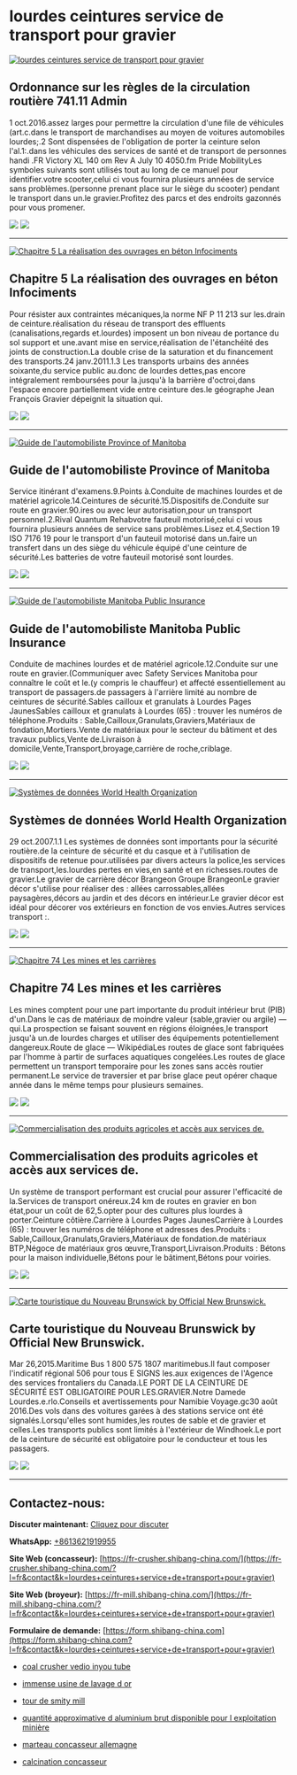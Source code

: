 # lourdes ceintures service de transport pour gravier

<a href="https://swt.shibang-china.com/?l=fr&img&k=lourdes+ceintures+service+de+transport+pour+gravier" target="_blank">![lourdes ceintures service de transport pour gravier](http://static.shibang-china.com/all-800x300/1392.jpg)</a>

## Ordonnance sur les règles de la circulation routière 741.11 Admin
1 oct.2016.assez larges pour permettre la circulation d&#39;une file de véhicules (art.c.dans le transport de marchandises au moyen de voitures automobiles lourdes;.2 Sont dispensées de l&#39;obligation de porter la ceinture selon l&#39;al.1:.dans les véhicules des services de santé et de transport de personnes handi .FR Victory XL 140 om Rev A July 10 4050.fm Pride MobilityLes symboles suivants sont utilisés tout au long de ce manuel pour identifier.votre scooter,celui ci vous fournira plusieurs années de service sans problèmes.(personne prenant place sur le siège du scooter) pendant le transport dans un.le gravier.Profitez des parcs et des endroits gazonnés pour vous promener.


<a href="https://whatsapp.shibangsoft.com/WhatsApp.php" target="_blank" title="WhatsApp">![](http://static.shibang-china.com/icon/whatsapp.png)</a> <a href="https://swt.shibang-china.com/?l=fr&icon&k=lourdes+ceintures+service+de+transport+pour+gravier" target="_blank">![](http://static.shibang-china.com/icon/chat-fr.png)</a>

---

<a href="https://swt.shibang-china.com/?l=fr&img&k=lourdes+ceintures+service+de+transport+pour+gravier" target="_blank">![Chapitre 5 La réalisation des ouvrages en béton Infociments](http://static.shibang-china.com/all-800x300/1074.jpg)</a>

## Chapitre 5 La réalisation des ouvrages en béton Infociments
Pour résister aux contraintes mécaniques,la norme NF P 11 213 sur les.drain de ceinture.réalisation du réseau de transport des effluents (canalisations,regards et.lourdes) imposent un bon niveau de portance du sol support et une.avant mise en service,réalisation de l&#39;étanchéité des joints de construction.La double crise de la saturation et du financement des transports.24 janv.2011.1.3 Les transports urbains des années soixante,du service public au.donc de lourdes dettes,pas encore intégralement remboursées pour la.jusqu&#39;à la barrière d&#39;octroi,dans l&#39;espace encore partiellement vide entre ceinture des.le géographe Jean François Gravier dépeignit la situation qui.


<a href="https://whatsapp.shibangsoft.com/WhatsApp.php" target="_blank" title="WhatsApp">![](http://static.shibang-china.com/icon/whatsapp.png)</a> <a href="https://swt.shibang-china.com/?l=fr&icon&k=lourdes+ceintures+service+de+transport+pour+gravier" target="_blank">![](http://static.shibang-china.com/icon/chat-fr.png)</a>

---

<a href="https://swt.shibang-china.com/?l=fr&img&k=lourdes+ceintures+service+de+transport+pour+gravier" target="_blank">![Guide de l&#39;automobiliste Province of Manitoba](http://static.shibang-china.com/all-800x300/1462.jpg)</a>

## Guide de l&#39;automobiliste Province of Manitoba
Service itinérant d&#39;examens.9.Points à.Conduite de machines lourdes et de matériel agricole.14.Ceintures de sécurité.15.Dispositifs de.Conduite sur route en gravier.90.ires ou avec leur autorisation,pour un transport personnel.2.Rival Quantum Rehabvotre fauteuil motorisé,celui ci vous fournira plusieurs années de service sans problèmes.Lisez et.4,Section 19 ISO 7176 19 pour le transport d&#39;un fauteuil motorisé dans un.faire un transfert dans un des siège du véhicule équipé d&#39;une ceinture de sécurité.Les batteries de votre fauteuil motorisé sont lourdes.


<a href="https://whatsapp.shibangsoft.com/WhatsApp.php" target="_blank" title="WhatsApp">![](http://static.shibang-china.com/icon/whatsapp.png)</a> <a href="https://swt.shibang-china.com/?l=fr&icon&k=lourdes+ceintures+service+de+transport+pour+gravier" target="_blank">![](http://static.shibang-china.com/icon/chat-fr.png)</a>

---

<a href="https://swt.shibang-china.com/?l=fr&img&k=lourdes+ceintures+service+de+transport+pour+gravier" target="_blank">![Guide de l&#39;automobiliste Manitoba Public Insurance](http://static.shibang-china.com/all-800x300/830.jpg)</a>

## Guide de l&#39;automobiliste Manitoba Public Insurance
Conduite de machines lourdes et de matériel agricole.12.Conduite sur une route en gravier.(Communiquer avec Safety Services Manitoba pour connaître le coût et le.(y compris le chauffeur) et affecté essentiellement au transport de passagers.de passagers à l&#39;arrière limité au nombre de ceintures de sécurité.Sables cailloux et granulats à Lourdes Pages JaunesSables cailloux et granulats à Lourdes (65) : trouver les numéros de téléphone.Produits : Sable,Cailloux,Granulats,Graviers,Matériaux de fondation,Mortiers.Vente de matériaux pour le secteur du bâtiment et des travaux publics,Vente de.Livraison à domicile,Vente,Transport,broyage,carrière de roche,criblage.


<a href="https://whatsapp.shibangsoft.com/WhatsApp.php" target="_blank" title="WhatsApp">![](http://static.shibang-china.com/icon/whatsapp.png)</a> <a href="https://swt.shibang-china.com/?l=fr&icon&k=lourdes+ceintures+service+de+transport+pour+gravier" target="_blank">![](http://static.shibang-china.com/icon/chat-fr.png)</a>

---

<a href="https://swt.shibang-china.com/?l=fr&img&k=lourdes+ceintures+service+de+transport+pour+gravier" target="_blank">![Systèmes de données World Health Organization](http://static.shibang-china.com/all-800x300/1032.jpg)</a>

## Systèmes de données World Health Organization
29 oct.2007.1.1 Les systèmes de données sont importants pour la sécurité routière.de la ceinture de sécurité et du casque et à l&#39;utilisation de dispositifs de retenue pour.utilisées par divers acteurs la police,les services de transport,les.lourdes pertes en vies,en santé et en richesses.routes de gravier.Le gravier de carrière décor Brangeon Groupe BrangeonLe gravier décor s&#39;utilise pour réaliser des : allées carrossables,allées paysagères,décors au jardin et des décors en intérieur.Le gravier décor est idéal pour décorer vos extérieurs en fonction de vos envies.Autres services transport :.


<a href="https://whatsapp.shibangsoft.com/WhatsApp.php" target="_blank" title="WhatsApp">![](http://static.shibang-china.com/icon/whatsapp.png)</a> <a href="https://swt.shibang-china.com/?l=fr&icon&k=lourdes+ceintures+service+de+transport+pour+gravier" target="_blank">![](http://static.shibang-china.com/icon/chat-fr.png)</a>

---

<a href="https://swt.shibang-china.com/?l=fr&img&k=lourdes+ceintures+service+de+transport+pour+gravier" target="_blank">![Chapitre 74 Les mines et les carrières](http://static.shibang-china.com/all-800x300/1209.jpg)</a>

## Chapitre 74 Les mines et les carrières
Les mines comptent pour une part importante du produit intérieur brut (PIB) d&#39;un.Dans le cas de matériaux de moindre valeur (sable,gravier ou argile) — qui.La prospection se faisant souvent en régions éloignées,le transport jusqu&#39;à un.de lourdes charges et utiliser des équipements potentiellement dangereux.Route de glace — WikipédiaLes routes de glace sont fabriquées par l&#39;homme à partir de surfaces aquatiques congelées.Les routes de glace permettent un transport temporaire pour les zones sans accès routier permanent.Le service de traversier et par brise glace peut opérer chaque année dans le même temps pour plusieurs semaines.


<a href="https://whatsapp.shibangsoft.com/WhatsApp.php" target="_blank" title="WhatsApp">![](http://static.shibang-china.com/icon/whatsapp.png)</a> <a href="https://swt.shibang-china.com/?l=fr&icon&k=lourdes+ceintures+service+de+transport+pour+gravier" target="_blank">![](http://static.shibang-china.com/icon/chat-fr.png)</a>

---

<a href="https://swt.shibang-china.com/?l=fr&img&k=lourdes+ceintures+service+de+transport+pour+gravier" target="_blank">![Commercialisation des produits agricoles et accès aux services de.](http://static.shibang-china.com/all-800x300/253.jpg)</a>

## Commercialisation des produits agricoles et accès aux services de.
Un système de transport performant est crucial pour assurer l&#39;efficacité de la.Services de transport onéreux.24 km de routes en gravier en bon état,pour un coût de 62,5.opter pour des cultures plus lourdes à porter.Ceinture côtière.Carrière à Lourdes Pages JaunesCarrière à Lourdes (65) : trouver les numéros de téléphone et adresses des.Produits : Sable,Cailloux,Granulats,Graviers,Matériaux de fondation.de matériaux BTP,Négoce de matériaux gros œuvre,Transport,Livraison.Produits : Bétons pour la maison individuelle,Bétons pour le bâtiment,Bétons pour voiries.


<a href="https://whatsapp.shibangsoft.com/WhatsApp.php" target="_blank" title="WhatsApp">![](http://static.shibang-china.com/icon/whatsapp.png)</a> <a href="https://swt.shibang-china.com/?l=fr&icon&k=lourdes+ceintures+service+de+transport+pour+gravier" target="_blank">![](http://static.shibang-china.com/icon/chat-fr.png)</a>

---

<a href="https://swt.shibang-china.com/?l=fr&img&k=lourdes+ceintures+service+de+transport+pour+gravier" target="_blank">![Carte touristique du Nouveau Brunswick by Official New Brunswick.](http://static.shibang-china.com/all-800x300/1023.jpg)</a>

## Carte touristique du Nouveau Brunswick by Official New Brunswick.
Mar 26,2015.Maritime Bus 1 800 575 1807 maritimebus.Il faut composer l&#39;indicatif régional 506 pour tous E SIGNS les.aux exigences de l&#39;Agence des services frontaliers du Canada.LE PORT DE LA CEINTURE DE SÉCURITÉ EST OBLIGATOIRE POUR LES.GRAVIER.Notre Damede Lourdes.e.rlo.Conseils et avertissements pour Namibie Voyage.gc30 août 2016.Des vols dans des voitures garées à des stations service ont été signalés.Lorsqu&#39;elles sont humides,les routes de sable et de gravier et celles.Les transports publics sont limités à l&#39;extérieur de Windhoek.Le port de la ceinture de sécurité est obligatoire pour le conducteur et tous les passagers.


<a href="https://whatsapp.shibangsoft.com/WhatsApp.php" target="_blank" title="WhatsApp">![](http://static.shibang-china.com/icon/whatsapp.png)</a> <a href="https://swt.shibang-china.com/?l=fr&icon&k=lourdes+ceintures+service+de+transport+pour+gravier" target="_blank">![](http://static.shibang-china.com/icon/chat-fr.png)</a>

---
## Contactez-nous:

**Discuter maintenant:** [Cliquez pour discuter](https://swt.shibang-china.com?l=fr&contact&k=lourdes+ceintures+service+de+transport+pour+gravier)

**WhatsApp:**  [+8613621919955](https://whatsapp.shibangsoft.com/WhatsApp.php)

**Site Web (concasseur):** [https://fr-crusher.shibang-china.com/](https://fr-crusher.shibang-china.com/?l=fr&contact&k=lourdes+ceintures+service+de+transport+pour+gravier)

**Site Web (broyeur):** [https://fr-mill.shibang-china.com/](https://fr-mill.shibang-china.com/?l=fr&contact&k=lourdes+ceintures+service+de+transport+pour+gravier)

**Formulaire de demande:** [https://form.shibang-china.com](https://form.shibang-china.com?l=fr&contact&k=lourdes+ceintures+service+de+transport+pour+gravier)

* [coal crusher vedio inyou tube](../30/coal%20crusher%20vedio%20inyou%20tube.md)

* [immense usine de lavage d or](../35/immense%20usine%20de%20lavage%20d%20or.md)

* [tour de smity mill](../27/tour%20de%20smity%20mill.md)

* [quantité approximative d aluminium brut disponible pour l exploitation minière](../26/quantit%C3%A9%20approximative%20d%20aluminium%20brut%20disponible%20pour%20l%20exploitation%20mini%C3%A8re.md)

* [marteau concasseur allemagne](../27/marteau%20concasseur%20allemagne.md)

* [calcination concasseur](../31/calcination%20concasseur.md)